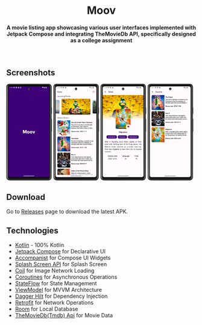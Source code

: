 <h1 align="center">Moov</h1>
<h4 align="center">A movie listing app showcasing various user interfaces implemented with Jetpack Compose and integrating TheMovieDb API, specifically designed as a college assignment</h4>

</br>

## Screenshots

<p>
<img src="screenshots/ss1.png" width="24%" height="40%"/>
<img src="screenshots/ss2.png" width="24%" height="40%"/>
<img src="screenshots/ss3.png" width="24%" height="40%"/>
<img src="screenshots/ss4.png" width="24%" height="40%"/>
</p>

## Download

Go to [Releases](https://github.com/muhxdan/Moov-app/releases) page to download the latest APK.

## Technologies

- [Kotlin](https://kotlinlang.org/) - 100% Kotlin
- [Jetpack Compose](https://developer.android.com/jetpack/compose) for Declarative UI
- [Accompanist](https://github.com/google/accompanist) for Compose UI Widgets
- [Splash Screen API](https://developer.android.com/develop/ui/views/launch/splash-screen) for
  Splash Screen
- [Coil](https://github.com/coil-kt/coil) for Image Network Loading
- [Coroutines](https://github.com/Kotlin/kotlinx.coroutines) for Asynchronous Operations
- [StateFlow](https://kotlin.github.io/kotlinx.coroutines/kotlinx-coroutines-core/kotlinx.coroutines.flow/-state-flow/)
  for State Management
- [ViewModel](https://developer.android.com/topic/libraries/architecture/viewmodel) for MVVM
  Architecture
- [Dagger Hilt](https://developer.android.com/training/dependency-injection/hilt-android) for
  Dependency Injection
- [Retrofit](https://square.github.io/retrofit/) for Network Operations
- [Room](https://developer.android.com/training/data-storage/room) for Local Database
- [TheMovieDb(Tmdb) Api](https://developers.themoviedb.org/3) for Movie Data
